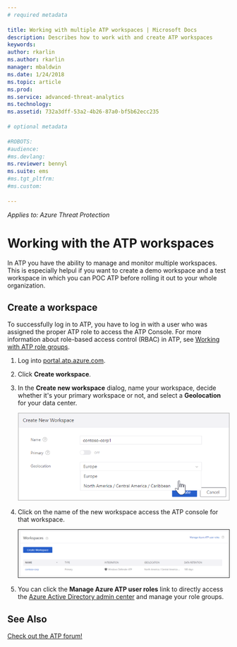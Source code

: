 ```yaml
---
# required metadata

title: Working with multiple ATP workspaces | Microsoft Docs
description: Describes how to work with and create ATP workspaces
keywords:
author: rkarlin
ms.author: rkarlin
manager: mbaldwin
ms.date: 1/24/2018
ms.topic: article
ms.prod:
ms.service: advanced-threat-analytics
ms.technology:
ms.assetid: 732a3dff-53a2-4b26-87a0-bf5b62ecc235

# optional metadata

#ROBOTS:
#audience:
#ms.devlang:
ms.reviewer: bennyl
ms.suite: ems
#ms.tgt_pltfrm:
#ms.custom:

---
```


*Applies to: Azure Threat Protection*



# Working with the ATP workspaces

In ATP you have the ability to manage and monitor multiple workspaces. This is especially helpul if you want to create a demo workspace and a test workspace in which you can POC ATP before rolling it out to your whole organization.

## Create a workspace

To successfully log in to ATP, you have to log in with a user who was assigned the proper ATP role to access the ATP Console. 
For more information about role-based access control (RBAC) in ATP, see [Working with ATP role groups](ata-role-groups.md).

1. Log into [portal.atp.azure.com](portal.atp.azure.com).

2. Click **Create workspace**.

3. In the **Create new workspace** dialog, name your workspace, decide whether it's your primary workspace or not, and select a **Geolocation** for your data center.

    ![ATP create workspace](media/create-workspace.png)

4. Click on the name of the new workspace access the ATP console for that workspace.

    ![ATP workspaces](media/atp-workspaces.png)

5. You can click the **Manage Azure ATP user roles** link to directly access the [Azure Active Directory admin center](https://docs.microsoft.com/azure/active-directory/active-directory-assign-admin-roles-azure-portal) and manage your role groups.




## See Also
[Check out the ATP forum!](https://social.technet.microsoft.com/Forums/security/home?forum=mata)
